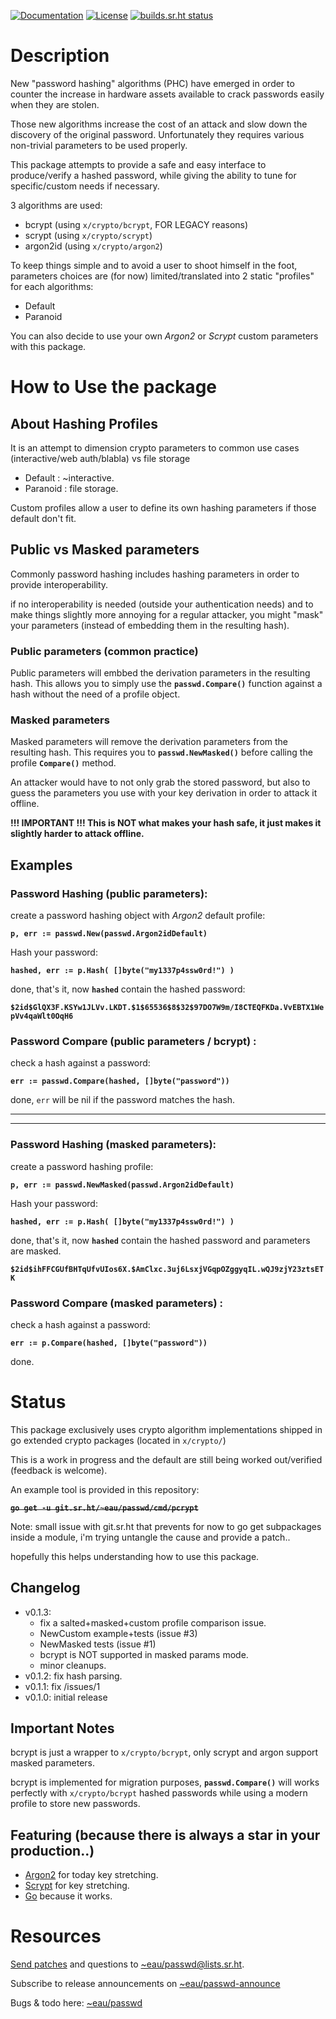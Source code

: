 [![Documentation](https://godoc.org/git.sr.ht/~eau/passwd?status.svg)](http://godoc.org/git.sr.ht/~eau/passwd)
[![License](https://img.shields.io/badge/License-BSD%203--Clause-blue.svg)](https://opensource.org/licenses/BSD-3-Clause)
[![builds.sr.ht status](https://builds.sr.ht/~eau/passwd.svg)](https://builds.sr.ht/~eau/passwd?)

# Description

New "password hashing" algorithms (PHC) have emerged in order to counter the increase in hardware assets
available to crack passwords easily when they are stolen.

Those new algorithms increase the cost of an attack and slow down the discovery of the original password.
Unfortunately they requires various non-trivial parameters to be used properly.

This package attempts to provide a safe and easy interface to produce/verify a hashed password,
while giving the ability to tune for specific/custom needs if necessary.

3 algorithms are used:

- bcrypt (using `x/crypto/bcrypt`, FOR LEGACY reasons)
- scrypt (using `x/crypto/scrypt`)
- argon2id (using `x/crypto/argon2`)

To keep things simple and to avoid a user to shoot himself in the foot, parameters choices are (for now) limited/translated into 2 static "profiles" for each algorithms:

- Default
- Paranoid

You can also decide to use your own *Argon2* or *Scrypt* custom parameters with this package.

# How to Use the package

## About Hashing Profiles
It is an attempt to dimension crypto parameters to common use cases (interactive/web auth/blabla) vs file storage

- Default  : ~interactive.
- Paranoid : file storage.

Custom profiles allow a user to define its own hashing parameters if those default don't fit.

## Public vs Masked parameters

Commonly password hashing includes hashing parameters in order to provide interoperability.

if no interoperability is needed (outside your authentication needs) and to make things slightly more annoying for a regular 
attacker, you might "mask" your parameters (instead of embedding them in the resulting hash).

### Public parameters (common practice)

Public parameters will embbed the derivation parameters in the resulting hash.
This allows you to simply use the **`passwd.Compare()`** function against a hash without
the need of a profile object.

### Masked parameters

Masked parameters will remove the derivation parameters from the resulting hash.
This requires you to **`passwd.NewMasked()`** before calling the profile **`Compare()`**
method.

An attacker would have to not only grab the stored password, but also to guess the parameters you use
with your key derivation in order to attack it offline.

**!!! IMPORTANT !!! This is NOT what makes your hash safe, it just makes it slightly harder to attack offline.**


## Examples 
### Password Hashing (public parameters):

create a password hashing object with *Argon2* default profile:   

**`p, err := passwd.New(passwd.Argon2idDefault)`**


Hash your password:   

**`hashed, err := p.Hash( []byte("my1337p4ssw0rd!") )`**


done, that's it, now **`hashed`** contain the hashed password:   

**`$2id$GlQX3F.KSYw1JLVv.LKDT.$1$65536$8$32$97DO7W9m/I8CTEQFKDa.VvEBTX1WepVv4qaWlt0OqH6`**


### Password Compare (public parameters / bcrypt) :

check a hash against a password:   

**`err := passwd.Compare(hashed, []byte("password"))`**  

done, `err` will be nil if the password matches the hash.

---
---

### Password Hashing (**masked parameters**):

create a password hashing profile:   

**`p, err := passwd.NewMasked(passwd.Argon2idDefault)`**


Hash your password:   

**`hashed, err := p.Hash( []byte("my1337p4ssw0rd!") )`**  

done, that's it, now **`hashed`** contain the hashed password and parameters are
masked.  

**`$2id$ihFFCGUfBHTqUfvUIos6X.$AmClxc.3uj6LsxjVGqpOZggyqIL.wQJ9zjY23ztsETK`**

### Password Compare (**masked parameters**) :

check a hash against a password:  

**`err := p.Compare(hashed, []byte("password"))`**

done.

# Status

This package exclusively uses crypto algorithm implementations shipped in go extended crypto packages (located in `x/crypto/`)

This is a work in progress and the default are still being worked out/verified (feedback is welcome).

An example tool is provided in this repository:  

<strike>**`go get -u git.sr.ht/~eau/passwd/cmd/pcrypt`**</strike>

Note: small issue with git.sr.ht that prevents for now to go get subpackages inside a module, i'm trying untangle the cause and provide a patch..

hopefully this helps understanding how to use this package.

## Changelog

* v0.1.3: 
	* fix a salted+masked+custom profile comparison issue.
	* NewCustom example+tests (issue #3)
	* NewMasked tests (issue #1)
	* bcrypt is NOT supported in masked params mode.
	* minor cleanups.
* v0.1.2: fix hash parsing.
* v0.1.1: fix /issues/1
* v0.1.0: initial release


## Important Notes

bcrypt is just a wrapper to `x/crypto/bcrypt`, only scrypt and argon support masked parameters.

bcrypt is implemented for migration purposes, **`passwd.Compare()`** will works perfectly with `x/crypto/bcrypt` hashed passwords while 
using a modern profile to store new passwords.


## Featuring (because there is always a star in your production..)

* [Argon2](https://en.wikipedia.org/wiki/Argon2) for today key stretching.
* [Scrypt](http://en.wikipedia.org/wiki/Scrypt) for key stretching.
* [Go](http://golang.org) because it works.


# Resources

[Send patches](https://git-send-email.io) and questions to
[~eau/passwd@lists.sr.ht](https://lists.sr.ht/~eau/passwd).

Subscribe to release announcements on
[~eau/passwd-announce](https://lists.sr.ht/~eau/passwd-announce)

Bugs & todo here: [~eau/passwd](https://todo.sr.ht/~eau/passwd)

